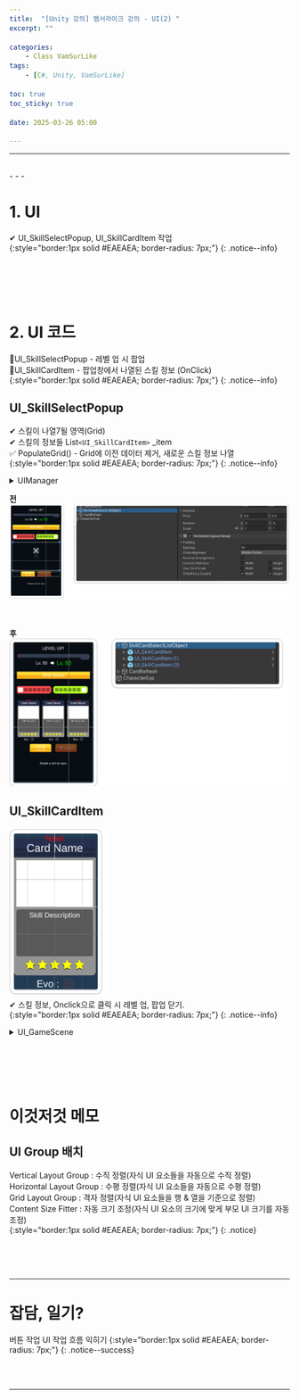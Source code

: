 ```yaml
---
title:  "[Unity 강의] 뱀서라이크 강의 - UI(2) "
excerpt: ""

categories:
    - Class VamSurLike
tags:
    - [C#, Unity, VamSurLike]

toc: true
toc_sticky: true
 
date: 2025-03-26 05:00

---
```

- - -


<br>
- - - 

<!--&nbsp;🔹 ✔ ✅  -->

# 1. UI
✔ UI_SkillSelectPopup, UI_SkillCardItem 작업  
{:style="border:1px solid #EAEAEA; border-radius: 7px;"}
{: .notice--info}  

<br><br><br><br>

# 2. UI 코드
🔹UI_SkillSelectPopup - 레벨 업 시 팝업  
🔹UI_SkillCardItem - 팝업창에서 나열된 스킬 정보 (OnClick)  
{:style="border:1px solid #EAEAEA; border-radius: 7px;"}
{: .notice--info} 

## UI_SkillSelectPopup
✔ 스킬이 나열7될 영역(Grid)  
✔ 스킬의 정보들 List`<UI_SkillCardItem>` _item  
✅ PopulateGrid() - Grid에 이전 데이터 제거, 새로운 스킬 정보 나열  
{:style="border:1px solid #EAEAEA; border-radius: 7px;"}
{: .notice--info} 

<details>
<summary>UIManager</summary>
<div class="notice--primary" markdown="1"> 

```c# 
public class UI_SkillSelectPopup : UI_Base
{
    [SerializeField]
    Transform _grid;

    List<UI_SkillCardItem> _item = new List<UI_SkillCardItem>();

    void Start()
    {
        PopulateGrid();
    }

    void PopulateGrid() 
    {
        foreach (Transform t in _grid.transform)
            Managers.Resource.Destroy(t.gameObject);

        for (int i = 0; i < 3; i++)
        {
            var go = Managers.Resource.Instantiate(PrefabsName.UI_SkillCardItem);
            UI_SkillCardItem item = go.GetOrAddComponent<UI_SkillCardItem>();

            item.transform.SetParent(_grid.transform);
            _item.Add(item);
        }
    }
}

```
</div>
</details>

**전**   
![Image](https://github.com/levell1/levell1.github.io/blob/main/Image/VamClass21/10.png?raw=true)  

<BR>

**후**  
![Image](https://github.com/levell1/levell1.github.io/blob/main/Image/VamClass21/11.png?raw=true)  



## UI_SkillCardItem
![Image](https://github.com/levell1/levell1.github.io/blob/main/Image/VamClass21/12.png?raw=true)  
✔ 스킬 정보, Onclick으로 클릭 시 레벨 업, 팝업 닫기.  
{:style="border:1px solid #EAEAEA; border-radius: 7px;"}
{: .notice--info} 

<details>
<summary>UI_GameScene</summary>
<div class="notice--primary" markdown="1"> 

```c# 
public class UI_SkillCardItem : UI_Base
{
    // 어떤 스킬?
    // 몇 레벨?
    // 데이트시트?
    int _templateID;
    Data.SkillData _skillData;

    public void SetInfo(int templateID) 
    {
        _templateID = templateID;
        Managers.Data.SkillDic.TryGetValue(templateID, out _skillData);
    }

    public void OnClickItem() 
    {
        // 스킬 레벨 업
        Debug.Log("OnClickItem");
        Managers.UI.ClosePopup();
    }
}

```
</div>
</details>

<br><br><br><br>

# 이것저것 메모

## UI Group 배치 
Vertical Layout Group : 수직 정렬(자식 UI 요소들을 자동으로 수직 정렬)  
Horizontal Layout Group : 수평 정렬(자식 UI 요소들을 자동으로 수평 정렬)  
Grid Layout Group : 격자 정렬(자식 UI 요소들을 행 & 열을 기준으로 정렬)  
Content Size Fitter : 자동 크기 조정(자식 UI 요소의 크기에 맞게 부모 UI 크기를 자동 조정)  
{:style="border:1px solid #EAEAEA; border-radius: 7px;"}
{: .notice} 


<br><br><br>
- - - 

# 잡담, 일기?
버튼 작업
UI 작업 흐름 익히기
{:style="border:1px solid #EAEAEA; border-radius: 7px;"}
{: .notice--success}  


<br><br>
- - -